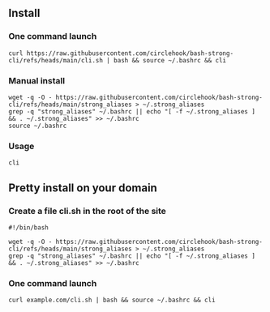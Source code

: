 ## Install

### One command launch
```
curl https://raw.githubusercontent.com/circlehook/bash-strong-cli/refs/heads/main/cli.sh | bash && source ~/.bashrc && cli
``` 
### Manual install 
```
wget -q -O - https://raw.githubusercontent.com/circlehook/bash-strong-cli/refs/heads/main/strong_aliases > ~/.strong_aliases
grep -q "strong_aliases" ~/.bashrc || echo "[ -f ~/.strong_aliases ] && . ~/.strong_aliases" >> ~/.bashrc
source ~/.bashrc
```
### Usage
```
cli
```

## Pretty install on your domain

### Create a file cli.sh in the root of the site
```
#!/bin/bash

wget -q -O - https://raw.githubusercontent.com/circlehook/bash-strong-cli/refs/heads/main/strong_aliases > ~/.strong_aliases
grep -q "strong_aliases" ~/.bashrc || echo "[ -f ~/.strong_aliases ] && . ~/.strong_aliases" >> ~/.bashrc
```

### One command launch
```
curl example.com/cli.sh | bash && source ~/.bashrc && cli
```